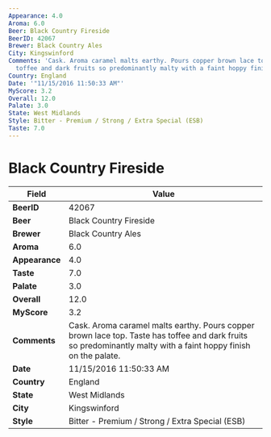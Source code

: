 ```yaml
---
Appearance: 4.0
Aroma: 6.0
Beer: Black Country Fireside
BeerID: 42067
Brewer: Black Country Ales
City: Kingswinford
Comments: 'Cask. Aroma caramel malts earthy. Pours copper brown lace top. Taste has
  toffee and dark fruits so predominantly malty with a faint hoppy finish on the palate. '
Country: England
Date: '"11/15/2016 11:50:33 AM"'
MyScore: 3.2
Overall: 12.0
Palate: 3.0
State: West Midlands
Style: Bitter - Premium / Strong / Extra Special (ESB)
Taste: 7.0
---
```


# Black Country Fireside

| Field         | Value |
|---------------|-------|
| **BeerID** | 42067 |
| **Beer** | Black Country Fireside |
| **Brewer** | Black Country Ales |
| **Aroma** | 6.0 |
| **Appearance** | 4.0 |
| **Taste** | 7.0 |
| **Palate** | 3.0 |
| **Overall** | 12.0 |
| **MyScore** | 3.2 |
| **Comments** | Cask. Aroma caramel malts earthy. Pours copper brown lace top. Taste has toffee and dark fruits so predominantly malty with a faint hoppy finish on the palate.  |
| **Date** | 11/15/2016 11:50:33 AM |
| **Country** | England |
| **State** | West Midlands |
| **City** | Kingswinford |
| **Style** | Bitter - Premium / Strong / Extra Special (ESB) |
